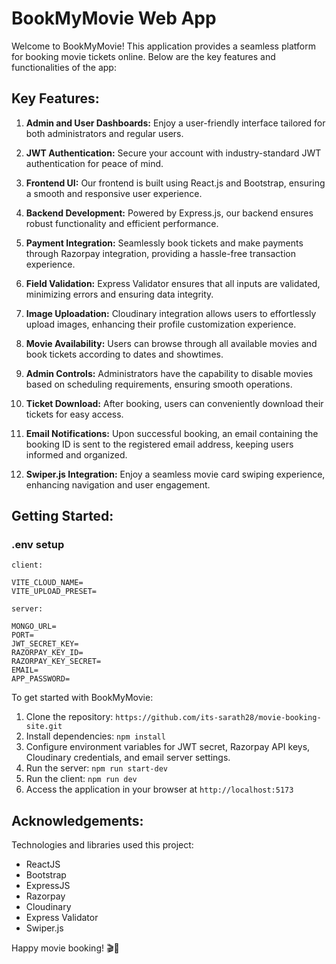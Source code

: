 # BookMyMovie Web App

Welcome to BookMyMovie! This application provides a seamless platform for booking movie tickets online. Below are the key features and functionalities of the app:

## Key Features:

1. **Admin and User Dashboards:** Enjoy a user-friendly interface tailored for both administrators and regular users.

2. **JWT Authentication:** Secure your account with industry-standard JWT authentication for peace of mind.

3. **Frontend UI:** Our frontend is built using React.js and Bootstrap, ensuring a smooth and responsive user experience.

4. **Backend Development:** Powered by Express.js, our backend ensures robust functionality and efficient performance.

5. **Payment Integration:** Seamlessly book tickets and make payments through Razorpay integration, providing a hassle-free transaction experience.

6. **Field Validation:** Express Validator ensures that all inputs are validated, minimizing errors and ensuring data integrity.

7. **Image Uploadation:** Cloudinary integration allows users to effortlessly upload images, enhancing their profile customization experience.

8. **Movie Availability:** Users can browse through all available movies and book tickets according to dates and showtimes.

9. **Admin Controls:** Administrators have the capability to disable movies based on scheduling requirements, ensuring smooth operations.

10. **Ticket Download:** After booking, users can conveniently download their tickets for easy access.

11. **Email Notifications:** Upon successful booking, an email containing the booking ID is sent to the registered email address, keeping users informed and organized.

12. **Swiper.js Integration:** Enjoy a seamless movie card swiping experience, enhancing navigation and user engagement.

## Getting Started:

### .env setup

```
client:

VITE_CLOUD_NAME=
VITE_UPLOAD_PRESET=

server:

MONGO_URL=
PORT=
JWT_SECRET_KEY=
RAZORPAY_KEY_ID=
RAZORPAY_KEY_SECRET=
EMAIL=
APP_PASSWORD=
```

To get started with BookMyMovie:

1. Clone the repository: `https://github.com/its-sarath28/movie-booking-site.git`
2. Install dependencies: `npm install`
3. Configure environment variables for JWT secret, Razorpay API keys, Cloudinary credentials, and email server settings.
4. Run the server: `npm run start-dev`
5. Run the client: `npm run dev`
6. Access the application in your browser at `http://localhost:5173`

## Acknowledgements:

Technologies and libraries used this project:

- ReactJS
- Bootstrap
- ExpressJS
- Razorpay
- Cloudinary
- Express Validator
- Swiper.js

Happy movie booking! 🎬🍿
